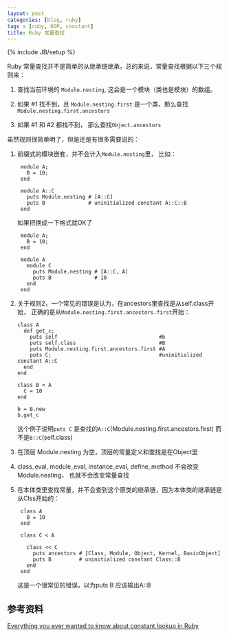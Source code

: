 ```yaml
---
layout: post
categories: [blog, ruby]
tags : [ruby, OOP, constant]
title: Ruby 常量查找
---
```

{% include JB/setup %}


Ruby 常量查找并不是简单的从继承链继承，总的来说，常量查找根据以下三个规则来：

1. 查找当前环境的 `Module.nesting`, 这会是一个模块（类也是模块）的数组。

2. 如果 #1 找不到，且 `Module.nesting.first` 是一个类，那么查找 `Module.nesting.first.ancestors`

3. 如果 #1 和 #2 都找不到， 那么查找`Object.ancestors`

虽然规则很简单明了，但是还是有很多需要说的：

1. 前缀式的模块嵌套，并不会计入`Module.nesting`里， 比如：

        module A;
          B = 10;
        end

        module A::C
          puts Module.nesting # [A::C]
          puts B              # uninitialized constant A::C::B
        end

    如果把换成一下格式就OK了

        module A;
          B = 10;
        end

        module A
          module C
            puts Module.nesting # [A::C, A]
            puts B              # 10
          end
        end

2.  关于规则2，一个常见的错误是认为，在ancestors里查找是从self.class开始， 正确的是从`Module.nesting.first.ancestors.first`开始：

        class A
          def get_c; 
            puts self                                 #b 
            puts self.class                           #B
            puts Module.nesting.first.ancestors.first #A
            puts C;                                   #uninitialized constant A::C
          end
        end

        class B < A
          C = 10
        end

        b = B.new
        b.get_c

    这个例子说明`puts C` 是查找的`A::C`(Module.nesting.first.ancestors.first) 而不是`B::C`(self.class)

3. 在顶层 Module.nesting 为空，顶层的常量定义和查找是在Object里

4. class_eval, module_eval, instance_eval, define_method 不会改变Module.nesting， 也就不会改变常量查找

5. 在本体类里查找常量，并不会查到这个原类的继承链，因为本体类的继承链是从Clss开始的：

        class A
          B = 10
        end

        class C < A

          class << C
            puts ancestors # [Class, Module, Object, Kernel, BasicObject]
            puts B         # uninitialized constant Class::B
          end
        end

    这是一个很常见的错误，以为puts B 应该输出A::B


## 参考资料
[Everything you ever wanted to know about constant lookup in Ruby](http://cirw.in/blog/constant-lookup)
